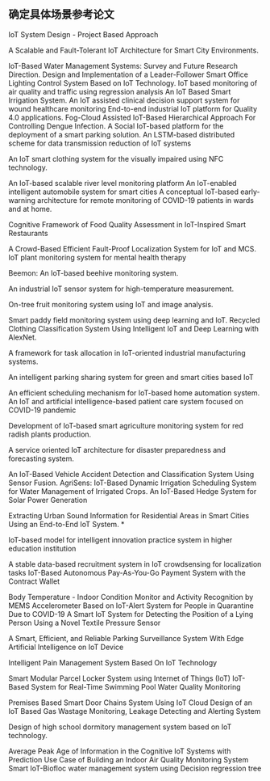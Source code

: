 ## 确定具体场景参考论文

IoT System Design - Project Based Approach 


A Scalable and Fault-Tolerant IoT Architecture for Smart City Environments.


IoT-Based Water Management Systems: Survey and Future Research Direction.
Design and Implementation of a Leader-Follower Smart Office Lighting Control System Based on IoT Technology.
IoT based monitoring of air quality and traffic using regression analysis
An IoT Based Smart Irrigation System.
An IoT assisted clinical decision support system for wound healthcare monitoring
End-to-end industrial IoT platform for Quality 4.0 applications.
Fog-Cloud Assisted IoT-Based Hierarchical Approach For Controlling Dengue Infection.
A Social IoT-based platform for the deployment of a smart parking solution.
An LSTM-based distributed scheme for data transmission reduction of IoT systems

An IoT smart clothing system for the visually impaired using NFC technology.

An IoT-based scalable river level monitoring platform
An IoT-enabled intelligent automobile system for smart cities
A conceptual IoT-based early-warning architecture for remote monitoring of COVID-19 patients in wards and at home.

Cognitive Framework of Food Quality Assessment in IoT-Inspired Smart Restaurants

A Crowd-Based Efficient Fault-Proof Localization System for IoT and MCS.
IoT plant monitoring system for mental health therapy

Beemon: An IoT-based beehive monitoring system.

An industrial IoT sensor system for high-temperature measurement.

On-tree fruit monitoring system using IoT and image analysis.

Smart paddy field monitoring system using deep learning and IoT.
Recycled Clothing Classification System Using Intelligent IoT and Deep Learning with AlexNet.

A framework for task allocation in IoT-oriented industrial manufacturing systems.

An intelligent parking sharing system for green and smart cities based IoT

An efficient scheduling mechanism for IoT-based home automation system.
An IoT and artificial intelligence-based patient care system focused on COVID-19 pandemic

Development of IoT-based smart agriculture monitoring system for red radish plants production.

A service oriented IoT architecture for disaster preparedness and forecasting system.

An IoT-Based Vehicle Accident Detection and Classification System Using Sensor Fusion.
AgriSens: IoT-Based Dynamic Irrigation Scheduling System for Water Management of Irrigated Crops.
An IoT-Based Hedge System for Solar Power Generation

Extracting Urban Sound Information for Residential Areas in Smart Cities Using an End-to-End IoT System. *

IoT-based model for intelligent innovation practice system in higher education institution

A stable data-based recruitment system in IoT crowdsensing for localization tasks
IoT-Based Autonomous Pay-As-You-Go Payment System with the Contract Wallet

Body Temperature - Indoor Condition Monitor and Activity Recognition by MEMS Accelerometer Based on IoT-Alert System for People in Quarantine Due to COVID-19
A Smart IoT System for Detecting the Position of a Lying Person Using a Novel Textile Pressure Sensor

A Smart, Efficient, and Reliable Parking Surveillance System With Edge Artificial Intelligence on IoT Device

Intelligent Pain Management System Based On IoT Technology

Smart Modular Parcel Locker System using Internet of Things (IoT)
IoT-Based System for Real-Time Swimming Pool Water Quality Monitoring

Premises Based Smart Door Chains System Using IoT Cloud
Design of an IoT Based Gas Wastage Monitoring, Leakage Detecting and Alerting System

Design of high school dormitory management system based on IoT technology.

Average Peak Age of Information in the Cognitive IoT Systems with Prediction
Use Case of Building an Indoor Air Quality Monitoring System
Smart IoT-Biofloc water management system using Decision regression tree

